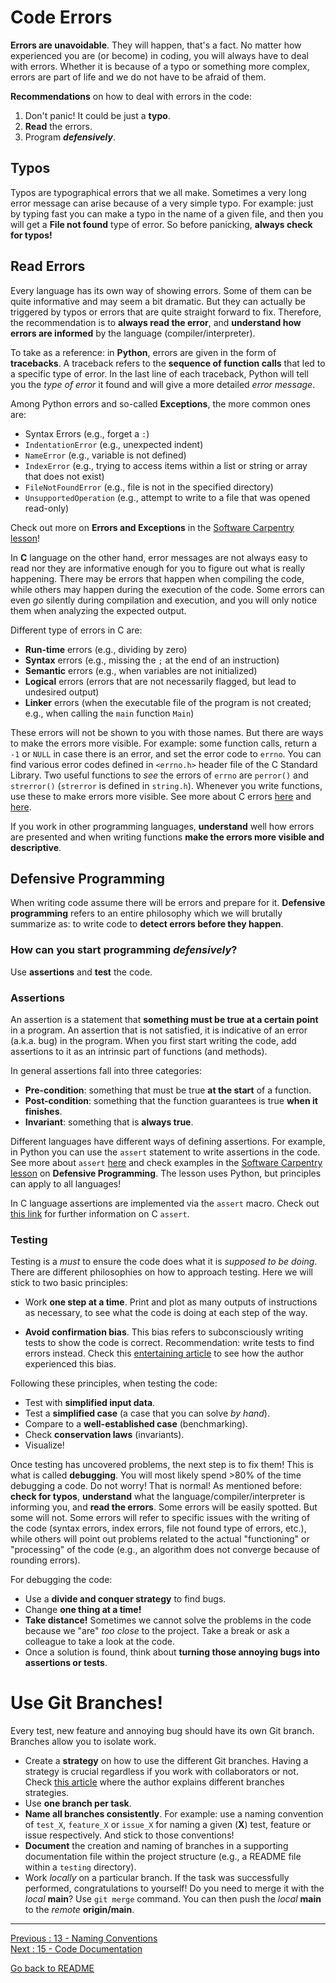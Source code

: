 # Code Errors

**Errors are unavoidable**. They will happen, that's a fact. No matter how experienced you are (or become) in coding, you will always have to deal with errors. Whether it is because of a typo or something more complex, errors are part of life and we do not have to be afraid of them. 

**Recommendations** on how to deal with errors in the code:

1. Don't panic! It could be just a **typo**.  
2. **Read** the errors.  
3. Program ***defensively***.  

## Typos

Typos are typographical errors that we all make. Sometimes a very long error message can arise because of a very simple typo. For example: just by typing fast you can make a typo in the name of a given file, and then you will get a **File not found** type of error. So before panicking, **always check for typos!**

## Read Errors

Every language has its own way of showing errors. Some of them can be quite informative and may seem a bit dramatic. But they can actually be triggered by typos or errors that are quite straight forward to fix. Therefore, the recommendation is to **always read the error**, and **understand how errors are informed** by the language (compiler/interpreter). 

To take as a reference: in **Python**, errors are given in the form of **tracebacks**. A traceback refers to the **sequence of function calls** that led to a specific type of error. In the last line of each traceback, Python will tell you the *type of error* it found and will give a more detailed *error message*.  

Among Python errors and so-called **Exceptions**, the more common ones are:

- Syntax Errors (e.g., forget a `:`)
- `IndentationError` (e.g., unexpected indent)
- `NameError` (e.g., variable is not defined)
- `IndexError` (e.g., trying to access items within a list or string or array that does not exist)
- `FileNotFoundError` (e.g., file is not in the specified directory)
- `UnsupportedOperation` (e.g., attempt to write to a file that was opened read-only)

Check out more on **Errors and Exceptions** in the [Software Carpentry lesson](https://swcarpentry.github.io/python-novice-inflammation/09-errors/index.html)!

In **C** language on the other hand, error messages are not always easy to read nor they are informative enough for you to figure out what is really happening. There may be errors that happen when compiling the code, while others may happen during the execution of the code. Some errors can even *go* silently during compilation and execution, and you will only notice them when analyzing the expected output.

Different type of errors in C are:

- **Run-time** errors (e.g., dividing by zero)
- **Syntax** errors (e.g., missing the `;` at the end of an instruction) 
- **Semantic** errors (e.g., when variables are not initialized)
- **Logical** errors (errors that are not necessarily flagged, but lead to undesired output)
- **Linker** errors (when the executable file of the program is not created; e.g., when calling the `main` function `Main`)

These errors will not be shown to you with those names. But there are ways to make the errors more visible. For example: some function calls, return a `-1` or `NULL` in case there is an error, and set the error code to `errno`. You can find various error codes defined in `<errno.h>` header file of the C Standard Library. Two useful functions to *see* the errors of `errno` are `perror()` and `strerror()` (`strerror` is defined in `string.h`). Whenever you write functions, use these to make errors more visible. See more about C errors [here](https://www.gnu.org/software/libc/manual/html_node/Error-Codes.html#index-ENOBUFS-117) and [here](https://www.gnu.org/software/libc/manual/html_node/Error-Messages.html).

If you work in other programming languages, **understand** well how errors are presented and when writing functions **make the errors more visible and descriptive**.

## Defensive Programming

When writing code assume there will be errors and prepare for it. **Defensive programming** refers to an entire philosophy which we will brutally summarize as: to write code to **detect errors before they happen**. 

### How can you start programming *defensively*? 

Use **assertions** and **test** the code. 

### Assertions

An assertion is a statement that **something must be true at a certain point** in a program. An assertion that is not satisfied, it is indicative of an error (a.k.a. bug) in the program. When you first start writing the code, add assertions to it as an intrinsic part of functions (and methods). 

In general assertions fall into three categories:

- **Pre-condition**: something that must be true **at the start** of a function.
- **Post-condition**: something that the function guarantees is true **when it finishes**.
- **Invariant**: something that is **always true**.

Different languages have different ways of defining assertions. For example, in Python you can use the `assert` statement to write assertions in the code. See more about `assert` [here](https://docs.python.org/3/reference/simple_stmts.html#assert) and check examples in the [Software Carpentry lesson](https://swcarpentry.github.io/python-novice-inflammation/10-defensive/index.html) on **Defensive Programming**. The lesson uses Python, but principles can apply to all languages!

In C language assertions are implemented via the `assert` macro. Check out [this link](https://ptolemy.berkeley.edu/~johnr/tutorials/assertions.html) for further information on C `assert`.


### Testing

Testing is a *must* to ensure the code does what it is *supposed to be doing*. There are different philosophies on how to approach testing. Here we will stick to two basic principles:

- Work **one step at a time**. Print and plot as many outputs of instructions as necessary, to see what the code is doing at each step of the way.  

- **Avoid confirmation bias**. This bias refers to subconsciously writing tests to show the code is correct. Recommendation: write tests to find errors instead. Check this [entertaining article](https://medium.com/@Ariel14/programmers-dont-get-blinded-by-the-confirmation-bias-6d8f121d77e8) to see how the author experienced this bias.  

Following these principles, when testing the code:

- Test with **simplified input data**.
- Test a **simplified case** (a case that you can solve *by hand*).
- Compare to a **well-established case** (benchmarking).
- Check **conservation laws** (invariants).
- Visualize! 

Once testing has uncovered problems, the next step is to fix them! This is what is called **debugging**. You will most likely spend >80% of the time debugging a code. Do not worry! That is normal! As mentioned before: **check for typos**, **understand** what the language/compiler/interpreter is informing you, and **read the errors**. Some errors will be easily spotted. But some will not. Some errors will refer to specific issues with the writing of the code (syntax errors, index errors, file not found type of errors, etc.), while others will point out problems related to the actual "functioning" or "processing" of the code (e.g., an algorithm does not converge because of rounding errors).

For debugging the code:   

- Use a **divide and conquer strategy** to find bugs.
- Change **one thing at a time!**
- **Take distance!** Sometimes we cannot solve the problems in the code because we "are" *too close* to the project. Take a break or ask a colleague to take a look at the code.
- Once a solution is found, think about **turning those annoying bugs into assertions or tests**. 

# Use Git Branches!

Every test, new feature and annoying bug should have its own Git branch. Branches allow you to isolate work. 

- Create a **strategy** on how to use the different Git branches. Having a strategy is crucial regardless if you work with collaborators or not. Check [this article](https://www.toptal.com/git/git-workflows-for-pros-a-good-git-guide) where the author explains different branches strategies. 
- Use **one branch per task**.
- **Name all branches consistently**. For example: use a naming convention of `test_X`, `feature_X` or `issue_X` for naming a given (**X**) test, feature or issue respectively. And stick to those conventions!
- **Document** the creation and naming of branches in a supporting documentation file within the project structure (e.g., a README file within a `testing` directory). 
- Work *locally* on a particular branch. If the task was successfully performed, congratulations to yourself! Do you need to merge it with the *local* **main**? Use `git merge` command. You can then push the *local* **main** to the *remote* **origin/main**.  


________________________

[Previous : 13 - Naming Conventions](https://github.com/HeatherAn/recommended-coding-practices/blob/main/13-Naming-Conventions.md)  
[Next : 15 - Code Documentation](https://github.com/HeatherAn/recommended-coding-practices/blob/main/15-Code-Documentation.md)  

[Go back to README](https://github.com/HeatherAn/recommended-coding-practices#readme)